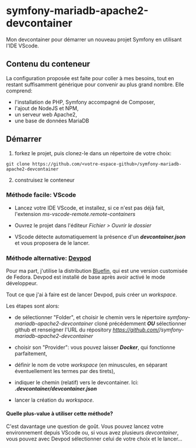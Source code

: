 # symfony-mariadb-apache2-devcontainer
Mon devcontainer pour démarrer un nouveau projet Symfony en utilisant l'IDE VScode.

## Contenu du conteneur

La configuration proposée est faite pour coller à mes besoins, tout en restant suffisamment générique pour convenir au plus grand nombre.
Elle comprend:

- l'installation de PHP, Symfony accompagné de Composer,
- l'ajout de NodeJS et NPM,
- un serveur web Apache2,
- une base de données MariaDB

## Démarrer

1. forkez le projet, puis clonez-le dans un répertoire de votre choix:

`git clone https://github.com/<votre-espace-github>/symfony-mariadb-apache2-devcontainer`

2. construisez le conteneur
   
### Méthode facile: VScode

   - Lancez votre IDE VScode, et installez, si ce n'est pas déjà fait, l'extension *ms-vscode-remote.remote-containers*

   - Ouvrez le projet dans l'éditeur *Fichier > Ouvrir le dossier*
  
   - VScode détecte automatiquement la présence d'un ***devcontainer.json*** et vous proposera de le lancer.
  
### Méthode alternative: [Devpod](https://devpod.sh/docs/getting-started/install)

Pour ma part, j'utilise la distribution [Bluefin](https://projectbluefin.io/), qui est une version customisée de Fedora. Devpod est installé de base après avoir activé le mode développeur.

Tout ce que j'ai à faire est de lancer Devpod, puis créer un *workspace*.

Les étapes sont alors:

- de sélectionner "Folder", et choisir le chemin vers le répertoire *symfony-mariadb-apache2-devcontainer* cloné précédemment ***OU*** sélectionner github et renseigner l'URL du répository *https://github.com/<votre-espace-github>/symfony-mariadb-apache2-devcontainer* 
  
- choisir son "Provider": vous pouvez laisser ***Docker***, qui fonctionne parfaitement,

- définir le nom de votre *workspace* (en minuscules, en séparant éventuellement les termes par des tirets),

- indiquer le chemin (relatif) vers le devcontainer. Ici: ***.devcontainer/devcontainer.json***
  
- lancer la création du *workspace*.

#### Quelle plus-value à utiliser cette méthode?

C'est davantage une question de goût. Vous pouvez lancez votre environnement depuis VScode ou, si vous avez plusieurs *devcontainer*, vous pouvez avec Devpod sélectionner celui de votre choix et le lancer...







